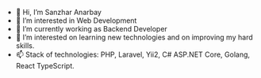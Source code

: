- 👋 Hi, I’m Sanzhar Anarbay
- 👀 I’m interested in Web Development
- 🌱 I’m currently working as Backend Developer
- 💞️ I’m interested on learning new technologies and on improving my hard skills. 
- 📫 Stack of technologies: PHP, Laravel, Yii2, C# ASP.NET Core, Golang, React TypeScript. 

